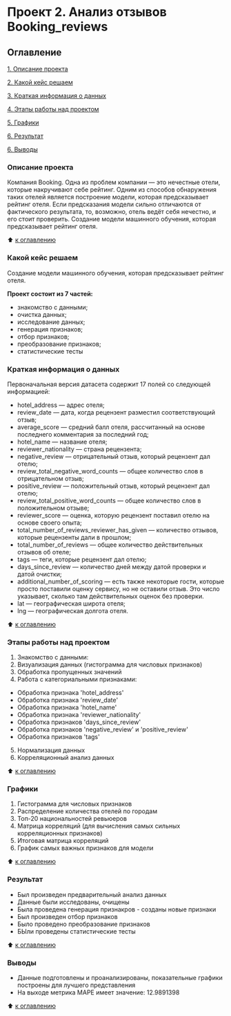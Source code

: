 # Проект 2. Анализ отзывов Booking_reviews

## Оглавление

[1. Описание проекта](https://github.com/Welle470/df-data-science/blob/master/project3/README.md#Описание-проекта)

[2. Какой кейс решаем](https://github.com/Welle470/df-data-science/blob/master/project3/README.md#Какой-кейс-решаем)

[3. Краткая информация о данных](https://github.com/Welle470/df-data-science/blob/master/project3/README.md#Краткая-информация-о-данных)

[4. Этапы работы над проектом](https://github.com/Welle470/df-data-science/blob/master/project3/README.md#Этапы-работы-над-проектом)

[5. Графики](https://github.com/Welle470/df-data-science/blob/master/project3/README.md#Диаграммы)

[6. Результат](https://github.com/Welle470/df-data-science/blob/master/project3/README.md#Результат)

[6. Выводы](https://github.com/Welle470/df-data-science/blob/master/project3/README.md#Выводы)

### Описание проекта

Компания Booking. Одна из проблем компании — это нечестные отели, которые накручивают себе рейтинг. Одним из способов обнаружения таких отелей является построение модели, которая предсказывает рейтинг отеля. Если предсказания модели сильно отличаются от фактического результата, то, возможно, отель ведёт себя нечестно, и его стоит проверить.
Создание модели машинного обучения, которая предсказывает рейтинг отеля.


:arrow_up: [к оглавлению](https://github.com/Welle470/df-data-science/blob/master/project3/README.md#Оглавление)

### Какой кейс решаем

Создание модели машинного обучения, которая предсказывает рейтинг отеля.


**Проект состоит из 7 частей:**
- знакомство с данными;
- очистка данных;
- исследование данных;
- генерация признаков;
- отбор признаков;
- преобразование признаков;
- статистические тесты

### Краткая информация о данных
Первоначальная версия датасета содержит 17 полей со следующей информацией:
- hotel_address — адрес отеля;
- review_date — дата, когда рецензент разместил соответствующий отзыв;
- average_score — средний балл отеля, рассчитанный на основе последнего комментария за последний год;
- hotel_name — название отеля;
- reviewer_nationality — страна рецензента;
- negative_review — отрицательный отзыв, который рецензент дал отелю;
- review_total_negative_word_counts — общее количество слов в отрицательном отзыв;
- positive_review — положительный отзыв, который рецензент дал отелю;
- review_total_positive_word_counts — общее количество слов в положительном отзыве;
- reviewer_score — оценка, которую рецензент поставил отелю на основе своего опыта;
- total_number_of_reviews_reviewer_has_given — количество отзывов, которые рецензенты дали в прошлом;
- total_number_of_reviews — общее количество действительных отзывов об отеле;
- tags — теги, которые рецензент дал отелю;
- days_since_review — количество дней между датой проверки и датой очистки;
- additional_number_of_scoring — есть также некоторые гости, которые просто поставили оценку сервису, но не оставили отзыв. Это число указывает, сколько там действительных оценок без проверки.
- lat — географическая широта отеля;
- lng — географическая долгота отеля.


:arrow_up: [к оглавлению](https://github.com/Welle470/df-data-science/blob/master/project3/README.md#Оглавление)

### Этапы работы над проектом
1. Знакомство с данными:
2. Визуализация данных (гистограмма для числовых признаков)
3. Обработка пропущенных значений
4. Работа с категориальными признаками:
* Обработка признака 'hotel_address'
* Обработка признака 'review_date'
* Обработка признака 'hotel_name'
* Обработка признака 'reviewer_nationality'
* Обработка признаков 'days_since_review'
* Обработка признаков 'negative_review' и 'positive_review'
* Обработка признаков 'tags'
5. Нормализация данных
6. Корреляционный анализ данных


:arrow_up: [к оглавлению](https://github.com/Welle470/df-data-science/blob/master/project3/README.md#Оглавление)

### Графики
1. Гистограмма для числовых признаков
2. Распределение количества отелей по городам
3. Топ-20 национальностей ревьюеров
4. Матрица корреляций (для вычисления самых сильных корреляционных признаков)
5. Итоговая матрица корреляций
6. График самых важных признаков для модели

:arrow_up: [к оглавлению](https://github.com/Welle470/df-data-science/blob/master/project3/README.md#Оглавление)

### Результат
* Был произведен предварительный анализ данных
* Данные были исследованы, очищены
* Была проведена генерация признакров - созданы новые признаки
* Был произведен отбор признаков
* Было проведено преобразование признаков
* БЫли проведены статистические тесты

:arrow_up: [к оглавлению](https://github.com/Welle470/df-data-science/blob/master/project3/README.md#Оглавление)

### Выводы
* Данные подготовлены и проанализированы, показательные графики построены для лучшего представления
* На выходе  метрика MAPE имеет значение: 12.9891398

:arrow_up: [к оглавлению](https://github.com/Welle470/df-data-science/blob/master/project3/README.md#Оглавление)